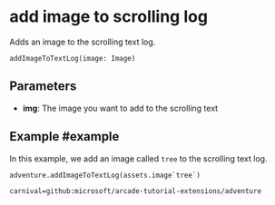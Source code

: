 # add image to scrolling log

Adds an image to the scrolling text log.

```sig
addImageToTextLog(image: Image)
```

## Parameters

* **img**: The image you want to add to the scrolling text

## Example #example

In this example, we add an image called `tree` to the scrolling text log.

```blocks
adventure.addImageToTextLog(assets.image`tree`)

```

```package
carnival=github:microsoft/arcade-tutorial-extensions/adventure
```